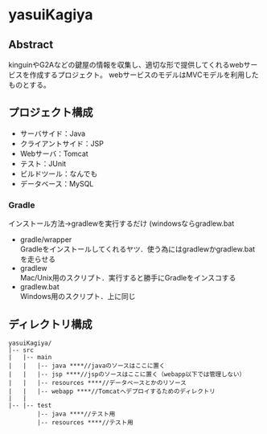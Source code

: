 # yasuiKagiya
## Abstract
kinguinやG2Aなどの鍵屋の情報を収集し、適切な形で提供してくれるwebサービスを作成するプロジェクト。
webサービスのモデルはMVCモデルを利用したものとする。

## プロジェクト構成
- サーバサイド：Java
- クライアントサイド：JSP
- Webサーバ：Tomcat
- テスト：JUnit
- ビルドツール：なんでも
- データベース：MySQL


### Gradle
インストール方法→gradlewを実行するだけ (windowsならgradlew.bat
- gradle/wrapper  
Gradleをインストールしてくれるヤツ．使う為にはgradlewかgradlew.batを走らせる
- gradlew  
Mac/Unix用のスクリプト．実行すると勝手にGradleをインスコする
- gradlew.bat  
Windows用のスクリプト．上に同じ  

## ディレクトリ構成
```
yasuiKagiya/
|-- src
|   |-- main
|   |   |-- java ****//javaのソースはここに置く
|   |   |-- jsp ****//jspのソースはここに置く（webapp以下では管理しない）
|   |   |-- resources ****//データベースとかのリソース
|   |   |-- webapp ****//Tomcatへデプロイするためのディレクトリ
|   |
|-- |-- test
        |-- java ****//テスト用
        |-- resources ****//テスト用
```
